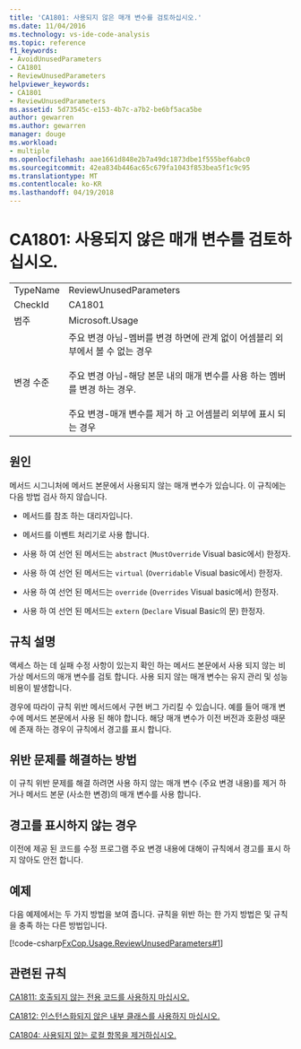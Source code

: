 ```yaml
---
title: 'CA1801: 사용되지 않은 매개 변수를 검토하십시오.'
ms.date: 11/04/2016
ms.technology: vs-ide-code-analysis
ms.topic: reference
f1_keywords:
- AvoidUnusedParameters
- CA1801
- ReviewUnusedParameters
helpviewer_keywords:
- CA1801
- ReviewUnusedParameters
ms.assetid: 5d73545c-e153-4b7c-a7b2-be6bf5aca5be
author: gewarren
ms.author: gewarren
manager: douge
ms.workload:
- multiple
ms.openlocfilehash: aae1661d848e2b7a49dc1873dbe1f555bef6abc0
ms.sourcegitcommit: 42ea834b446ac65c679fa1043f853bea5f1c9c95
ms.translationtype: MT
ms.contentlocale: ko-KR
ms.lasthandoff: 04/19/2018
---
```

# <a name="ca1801-review-unused-parameters"></a>CA1801: 사용되지 않은 매개 변수를 검토하십시오.
|||
|-|-|
|TypeName|ReviewUnusedParameters|
|CheckId|CA1801|
|범주|Microsoft.Usage|
|변경 수준|주요 변경 아님-멤버를 변경 하면에 관계 없이 어셈블리 외부에서 볼 수 없는 경우<br /><br /> 주요 변경 아님-해당 본문 내의 매개 변수를 사용 하는 멤버를 변경 하는 경우.<br /><br /> 주요 변경-매개 변수를 제거 하 고 어셈블리 외부에 표시 되는 경우|

## <a name="cause"></a>원인
 메서드 시그니처에 메서드 본문에서 사용되지 않는 매개 변수가 있습니다. 이 규칙에는 다음 방법 검사 하지 않습니다.

-   메서드를 참조 하는 대리자입니다.

-   메서드를 이벤트 처리기로 사용 합니다.

-   사용 하 여 선언 된 메서드는 `abstract` (`MustOverride` Visual basic에서) 한정자.

-   사용 하 여 선언 된 메서드는 `virtual` (`Overridable` Visual basic에서) 한정자.

-   사용 하 여 선언 된 메서드는 `override` (`Overrides` Visual basic에서) 한정자.

-   사용 하 여 선언 된 메서드는 `extern` (`Declare` Visual Basic의 문) 한정자.

## <a name="rule-description"></a>규칙 설명
 액세스 하는 데 실패 수정 사항이 있는지 확인 하는 메서드 본문에서 사용 되지 않는 비가상 메서드의 매개 변수를 검토 합니다. 사용 되지 않는 매개 변수는 유지 관리 및 성능 비용이 발생합니다.

 경우에 따라이 규칙 위반 메서드에서 구현 버그 가리킬 수 있습니다. 예를 들어 매개 변수에 메서드 본문에서 사용 된 해야 합니다. 해당 매개 변수가 이전 버전과 호환성 때문에 존재 하는 경우이 규칙에서 경고를 표시 합니다.

## <a name="how-to-fix-violations"></a>위반 문제를 해결하는 방법
 이 규칙 위반 문제를 해결 하려면 사용 하지 않는 매개 변수 (주요 변경 내용)를 제거 하거나 메서드 본문 (사소한 변경)의 매개 변수를 사용 합니다.

## <a name="when-to-suppress-warnings"></a>경고를 표시하지 않는 경우
 이전에 제공 된 코드를 수정 프로그램 주요 변경 내용에 대해이 규칙에서 경고를 표시 하지 않아도 안전 합니다.

## <a name="example"></a>예제
 다음 예제에서는 두 가지 방법을 보여 줍니다. 규칙을 위반 하는 한 가지 방법은 및 규칙을 충족 하는 다른 방법입니다.

 [!code-csharp[FxCop.Usage.ReviewUnusedParameters#1](../code-quality/codesnippet/CSharp/ca1801-review-unused-parameters_1.cs)]

## <a name="related-rules"></a>관련된 규칙
 [CA1811: 호출되지 않는 전용 코드를 사용하지 마십시오.](../code-quality/ca1811-avoid-uncalled-private-code.md)

 [CA1812: 인스턴스화되지 않은 내부 클래스를 사용하지 마십시오.](../code-quality/ca1812-avoid-uninstantiated-internal-classes.md)

 [CA1804: 사용되지 않는 로컬 항목을 제거하십시오.](../code-quality/ca1804-remove-unused-locals.md)